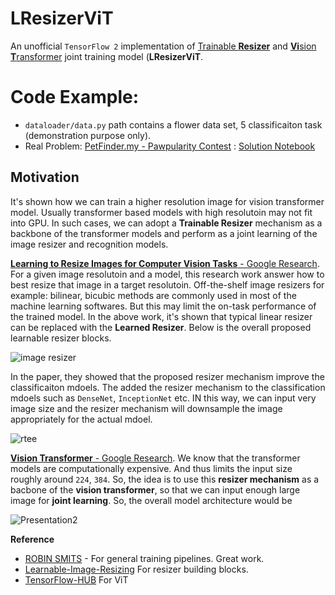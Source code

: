# LResizerViT

An unofficial `TensorFlow 2` implementation of [Trainable **Resizer**](https://arxiv.org/pdf/2103.09950v1.pdf) and [**Vi**sion **T**ransformer](https://arxiv.org/pdf/2010.11929.pdf) joint training model (**LResizerViT**. 



# Code Example:
- `dataloader/data.py` path contains a flower data set, 5 classificaiton task (demonstration purpose only). 
- Real Problem: [PetFinder.my - Pawpularity Contest](https://www.kaggle.com/c/petfinder-pawpularity-score) : 
[Solution Notebook](https://www.kaggle.com/ipythonx/learning-to-resize-images-for-vision-transformer) 


## Motivation 
It's shown how we can train a higher resolution image for vision transformer model. Usually transformer based models with high resolutoin may not fit into GPU. In such cases, we can adopt a **Trainable Resizer** mechanism as a backbone of the transformer models and perform as a joint  learning of the image resizer and recognition models.

[**Learning to Resize Images for Computer Vision Tasks** - Google Research](https://arxiv.org/pdf/2103.09950v1.pdf). For a given image resolutoin and a model, this research work answer how to best resize that image in a target resolutoin. Off-the-shelf image resizers for example: bilinear, bicubic methods are commonly used in most of the machine learning softwares. But this may limit the on-task performance of the trained model. In the above work, it's shown that typical linear resizer can be replaced with the **Learned Resizer**. Below is the overall proposed learnable resizer blocks.

![image resizer](https://user-images.githubusercontent.com/17668390/138250657-29995830-b903-447f-8729-09b72b90ab3c.png)

In the paper, they showed that the proposed resizer mechanism improve the classificaiton mdoels. The added the resizer mechanism to the classification mdoels such as `DenseNet`, `InceptionNet` etc. IN this way, we can input very image size and the resizer mechanism will downsample the image appropriately for the actual mdoel. 

![rtee](https://user-images.githubusercontent.com/17668390/138254072-f87daa13-12cc-4c6a-9145-a567f644cb12.png)

[**Vision Transformer** - Google Research](https://arxiv.org/pdf/2010.11929.pdf). We know that the transformer models are computationally expensive. And thus limits the input size roughly around `224`, `384`. So, the idea is to use this **resizer mechanism** as a bacbone of the **vision transformer**, so that we can input enough large image for **joint learning**. So, the overall model architecture would be 

![Presentation2](https://user-images.githubusercontent.com/17668390/138256285-c24f98db-ce35-4877-8741-221fd57d895e.jpg)


**Reference**

- [ROBIN SMITS](https://www.kaggle.com/rsmits/effnet-b2-feature-models-catboost#SET-TPU-/-GPU) - For general training pipelines. Great work. 
- [Learnable-Image-Resizing](https://github.com/sayakpaul/Learnable-Image-Resizing) For resizer building blocks. 
- [TensorFlow-HUB](https://github.com/sayakpaul/ViT-jax2tf) For ViT 
